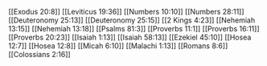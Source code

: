 [[Exodus 20:8]]
[[Leviticus 19:36]]
[[Numbers 10:10]]
[[Numbers 28:11]]
[[Deuteronomy 25:13]]
[[Deuteronomy 25:15]]
[[2 Kings 4:23]]
[[Nehemiah 13:15]]
[[Nehemiah 13:18]]
[[Psalms 81:3]]
[[Proverbs 11:1]]
[[Proverbs 16:11]]
[[Proverbs 20:23]]
[[Isaiah 1:13]]
[[Isaiah 58:13]]
[[Ezekiel 45:10]]
[[Hosea 12:7]]
[[Hosea 12:8]]
[[Micah 6:10]]
[[Malachi 1:13]]
[[Romans 8:6]]
[[Colossians 2:16]]
